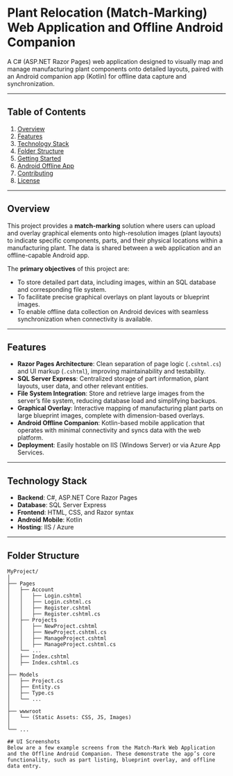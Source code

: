 # Plant Relocation (Match-Marking) Web Application and Offline Android Companion

A C# (ASP.NET Razor Pages) web application designed to visually map and manage manufacturing plant components onto detailed layouts, paired with an Android companion app (Kotlin) for offline data capture and synchronization.

---

## Table of Contents
1. [Overview](#overview)
2. [Features](#features)
3. [Technology Stack](#technology-stack)
4. [Folder Structure](#folder-structure)
5. [Getting Started](#getting-started)
6. [Android Offline App](#android-offline-app)
7. [Contributing](#contributing)
8. [License](#license)

---

## Overview
This project provides a **match-marking** solution where users can upload and overlay graphical elements onto high-resolution images (plant layouts) to indicate specific components, parts, and their physical locations within a manufacturing plant. The data is shared between a web application and an offline-capable Android app.

The **primary objectives** of this project are:
- To store detailed part data, including images, within an SQL database and corresponding file system.
- To facilitate precise graphical overlays on plant layouts or blueprint images.
- To enable offline data collection on Android devices with seamless synchronization when connectivity is available.

---

## Features
- **Razor Pages Architecture**: Clean separation of page logic (`.cshtml.cs`) and UI markup (`.cshtml`), improving maintainability and testability.
- **SQL Server Express**: Centralized storage of part information, plant layouts, user data, and other relevant entities.
- **File System Integration**: Store and retrieve large images from the server’s file system, reducing database load and simplifying backups.
- **Graphical Overlay**: Interactive mapping of manufacturing plant parts on large blueprint images, complete with dimension-based overlays.
- **Android Offline Companion**: Kotlin-based mobile application that operates with minimal connectivity and syncs data with the web platform.
- **Deployment**: Easily hostable on IIS (Windows Server) or via Azure App Services.

---

## Technology Stack
- **Backend**: C#, ASP.NET Core Razor Pages
- **Database**: SQL Server Express
- **Frontend**: HTML, CSS, and Razor syntax
- **Android Mobile**: Kotlin
- **Hosting**: IIS / Azure

---

## Folder Structure

```plaintext
MyProject/
│
├── Pages
│   ├── Account
│   │   ├── Login.cshtml
│   │   ├── Login.cshtml.cs
│   │   ├── Register.cshtml
│   │   ├── Register.cshtml.cs
│   ├── Projects
│   │   ├── NewProject.cshtml
│   │   ├── NewProject.cshtml.cs
│   │   ├── ManageProject.cshtml
│   │   ├── ManageProject.cshtml.cs
│   └── ...
│   ├── Index.cshtml
│   ├── Index.cshtml.cs
│
├── Models
│   ├── Project.cs
│   ├── Entity.cs
│   ├── Type.cs
│   └── ...
│
├── wwwroot
│   └── (Static Assets: CSS, JS, Images)
│
└── ...

## UI Screenshots
Below are a few example screens from the Match-Mark Web Application and the Offline Android Companion. These demonstrate the app’s core functionality, such as part listing, blueprint overlay, and offline data entry. 
